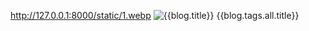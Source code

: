 http://127.0.0.1:8000/static/1.webp
<img src="/media/compressed/{{blog.banner}}" alt="{{blog.title}}">
{{blog.tags.all.title}}


<!--
        blog.category
        blog.title
        blog.user.username
        blog.created_date
        blog.blog_comments.all.count
        blog.description|truncatewords:30
        /media/blog_banners/4.webp
        blog_banners/4.webp
        -->